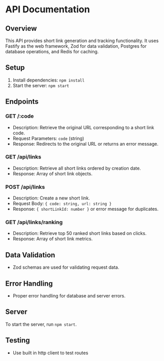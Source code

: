 # API Documentation

## Overview

This API provides short link generation and tracking functionality. It uses Fastify as the web framework, Zod for data validation, Postgres for database operations, and Redis for caching.

## Setup

1. Install dependencies: `npm install`
2. Start the server: `npm start`

## Endpoints

### GET /:code

- Description: Retrieve the original URL corresponding to a short link code.
- Request Parameters: `code` (string)
- Response: Redirects to the original URL or returns an error message.

### GET /api/links

- Description: Retrieve all short links ordered by creation date.
- Response: Array of short link objects.

### POST /api/links

- Description: Create a new short link.
- Request Body: `{ code: string, url: string }`
- Response: `{ shortLinkId: number }` or error message for duplicates.

### GET /api/links/ranking

- Description: Retrieve top 50 ranked short links based on clicks.
- Response: Array of short link metrics.

## Data Validation

- Zod schemas are used for validating request data.

## Error Handling

- Proper error handling for database and server errors.

## Server

To start the server, run `npm start`.

## Testing

- Use built in http client to test routes
